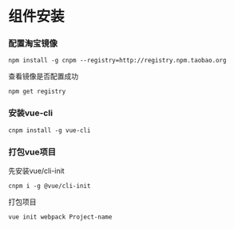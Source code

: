 # 组件安装

### 配置淘宝镜像
```
npm install -g cnpm --registry=http://registry.npm.taobao.org
```

查看镜像是否配置成功
````
npm get registry 
````

### 安装vue-cli

````
cnpm install -g vue-cli
````

### 打包vue项目
先安装vue/cli-init
````
cnpm i -g @vue/cli-init
````
打包项目
````
vue init webpack Project-name
````





